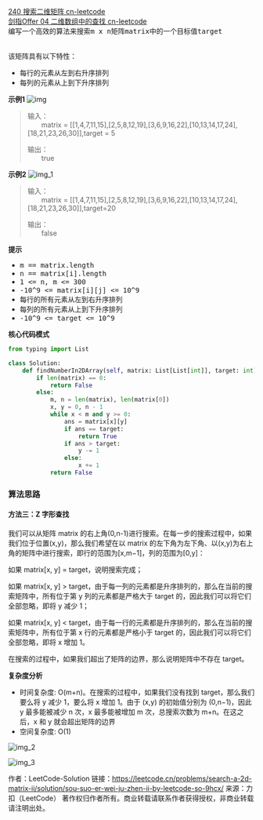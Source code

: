 [240 搜索二维矩阵 cn-leetcode](https://leetcode.cn/problems/search-a-2d-matrix-ii/)
<br>[剑指Offer 04 二维数组中的查找 cn-leetcode](https://leetcode.cn/problems/er-wei-shu-zu-zhong-de-cha-zhao-lcof/submissions/)
<br>编写一个高效的算法来搜索<kbd>m x n</kbd>矩阵<kbd>matrix</kbd>中的一个目标值<kbd>target</kbd>

<br>该矩阵具有以下特性：
<ul>
<li>每行的元素从左到右升序排列</li>
<li>每列的元素从上到下升序排列</li>
</ul>

**示例1**
![img](https://user-images.githubusercontent.com/92873873/193555921-dd1232bb-32a6-4103-9541-0162cdfd8014.png)

>输入：
> <br>&emsp;&emsp;matrix = [[1,4,7,11,15],[2,5,8,12,19],[3,6,9,16,22],[10,13,14,17,24],[18,21,23,26,30]],target = 5
> 
>输出：
> <br>&emsp;&emsp;true

**示例2**
![img_1](https://user-images.githubusercontent.com/92873873/193555964-3109b0eb-1ff0-442a-aee6-1a0a9792ed96.png)

>输入：
> <br>&emsp;&emsp;matrix = [[1,4,7,11,15],[2,5,8,12,19],[3,6,9,16,22],[10,13,14,17,24],[18,21,23,26,30]],target=20
> 
>输出：
> <br>&emsp;&emsp;false

**提示**
<ul>
<li><kbd>m == matrix.length</kbd></li>
<li><kbd>n == matrix[i].length</kbd></li>
<li><kbd>1 <= n, m <= 300</kbd></li>
<li><kbd>-10^9 <= matrix[i][j] <= 10^9</kbd></li>
<li>每行的所有元素从左到右升序排列</li>
<li>每列的所有元素从上到下升序排列</li>
<li><kbd>-10^9 <= target <= 10^9</kbd></li>
</ul>


**核心代码模式**

```python
from typing import List

class Solution:
    def findNumberIn2DArray(self, matrix: List[List[int]], target: int) -> bool:
        if len(matrix) == 0:
            return False
        else:
            m, n = len(matrix), len(matrix[0])
            x, y = 0, n - 1
            while x < m and y >= 0:
                ans = matrix[x][y]
                if ans == target:
                    return True
                if ans > target:
                    y -= 1
                else:
                    x += 1
            return False
```

### 算法思路

#### 方法三：Z 字形查找

我们可以从矩阵 matrix 的右上角(0,n-1)进行搜索。在每一步的搜索过程中，如果我们位于位置(x,y)，那么我们希望在以 matrix 的左下角为左下角、以(x,y)为右上角的矩阵中进行搜索，即行的范围为[x,m−1]，列的范围为[0,y]：

如果 matrix[x, y] = target，说明搜索完成；

如果 matrix[x, y] > target，由于每一列的元素都是升序排列的，那么在当前的搜索矩阵中，所有位于第 y 列的元素都是严格大于 target 的，因此我们可以将它们全部忽略，即将 y 减少 1；

如果 matrix[x, y] < target，由于每一行的元素都是升序排列的，那么在当前的搜索矩阵中，所有位于第 x 行的元素都是严格小于 target 的，因此我们可以将它们全部忽略，即将 x 增加 1。

在搜索的过程中，如果我们超出了矩阵的边界，那么说明矩阵中不存在 target。

**复杂度分析**
<ul>
<li>时间复杂度: O(m+n)。在搜索的过程中，如果我们没有找到 target，那么我们要么将 y 减少 1，要么将 x 增加 1。由于 (x,y) 的初始值分别为 (0,n−1)，因此 y 最多能被减少 n 次，x 最多能被增加 m 次，总搜索次数为 m+n。在这之后，x 和 y 就会超出矩阵的边界</li>
<li>空间复杂度: O(1)</li>
</ul>

![img_2](https://user-images.githubusercontent.com/92873873/193556008-972ff4c5-92f7-4e0c-91f8-be7a5cdd9f77.png)

![img_3](https://user-images.githubusercontent.com/92873873/193556039-3d428495-6975-4155-963a-d31fe6fba496.png)

作者：LeetCode-Solution
链接：https://leetcode.cn/problems/search-a-2d-matrix-ii/solution/sou-suo-er-wei-ju-zhen-ii-by-leetcode-so-9hcx/
来源：力扣（LeetCode）
著作权归作者所有。商业转载请联系作者获得授权，非商业转载请注明出处。
